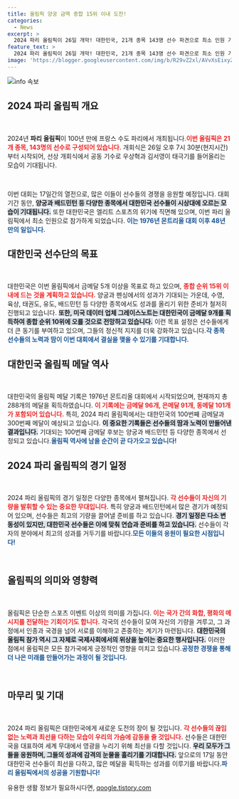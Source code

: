 ```yaml
---
title: 올림픽 양궁 금맥 종합 15위 이내 도전!
categories:
  - News
excerpt: >
  2024 파리 올림픽이 26일 개막! 대한민국, 21개 종목 143명 선수 파견으로 최소 인원 기록. 우상혁과 김서영이 태극기 기수로 입장하며, 금메달 100과 300 메달 도전의 쾌감이 시작된다. 클릭하고 스포츠 열기를 느껴보세요!
feature_text: >
  2024 파리 올림픽이 26일 개막! 대한민국, 21개 종목 143명 선수 파견으로 최소 인원 기록. 우상혁과 김서영이 태극기 기수로 입장하며, 금메달 100과 300 메달 도전의 쾌감이 시작된다. 클릭하고 스포츠 열기를 느껴보세요!
image: 'https://blogger.googleusercontent.com/img/b/R29vZ2xl/AVvXsEixyZcFfHzMRdzZMjFBmAUKJYCLCGyLL1o632UiGVXcaFdKo_bkvkuCioo0uUKlGfBVcT3P84aROyZIXSBEx3Aw5nCQ3pTgDom1WDC4m8eifvWiAmWEEVb4x6G_l8C0QH225ldMjyaFvpxGEBGNO37VmDTDMHGhJPq73UglMfDca1-0aw/s1600/blogspot.png'
---
```


<p><img src="https://blogger.googleusercontent.com/img/b/R29vZ2xl/AVvXsEixyZcFfHzMRdzZMjFBmAUKJYCLCGyLL1o632UiGVXcaFdKo_bkvkuCioo0uUKlGfBVcT3P84aROyZIXSBEx3Aw5nCQ3pTgDom1WDC4m8eifvWiAmWEEVb4x6G_l8C0QH225ldMjyaFvpxGEBGNO37VmDTDMHGhJPq73UglMfDca1-0aw/s1600/blogspot.png" alt="info 속보" /></p>

<h2 data-ke-size="size26">2024 파리 올림픽 개요</h2>

<p data-ke-size="size16">&nbsp;</p>

<p>2024년 <b>파리 올림픽</b>이 100년 만에 프랑스 수도 파리에서 개최됩니다.<b><span style="color: #ee2323;">이번 올림픽은 21개 종목, 143명의 선수로 구성되어 있습니다.</span></b> 개회식은 26일 오후 7시 30분(현지시간)부터 시작되어, 선상 개회식에서 공동 기수로 우상혁과 김서영이 태극기를 들어올리는 모습이 기대됩니다.<p data-ke-size="size16">&nbsp;</p> 이번 대회는 17일간의 열전으로, 많은 이들이 선수들의 경쟁을 응원할 예정입니다. 대회 기간 동안, <b><span style="background-color: #21538527;">양궁과 배드민턴 등 다양한 종목에서 대한민국 선수들이 시상대에 오르는 모습이 기대됩니다.</span></b> 또한 대한민국은 엘리트 스포츠의 위기에 직면해 있으며, 이번 파리 올림픽에서 최소 인원으로 참가하게 되었습니다. <b><span style="color: #1a5490;">이는 1976년 몬트리올 대회 이후 48년 만의 일입니다.</span></b></p>

<h2 data-ke-size="size26">대한민국 선수단의 목표</h2>

<p data-ke-size="size16">&nbsp;</p>

<p>대한민국은 이번 올림픽에서 금메달 5개 이상을 목표로 하고 있으며, <b><span style="color: #ee2323;">종합 순위 15위 이내에 드는 것을 계획하고 있습니다.</span></b> 양궁과 펜싱에서의 성과가 기대되는 가운데, 수영, 육상, 태권도, 유도, 배드민턴 등 다양한 종목에서도 성과를 올리기 위한 준비가 철저히 진행되고 있습니다. <b><span style="background-color: #21538527;">또한, 미국 데이터 업체 그레이스노트는 대한민국이 금메달 9개를 획득하여 종합 순위 10위에 오를 것으로 전망하고 있습니다.</span></b> 이런 목표 설정은 선수들에게 더 큰 동기를 부여하고 있으며, 그들의 정신적 지지를 더욱 강화하고 있습니다.<b><span style="color: #1a5490;">각 종목 선수들의 노력과 땀이 이번 대회에서 결실을 맺을 수 있기를 기대합니다.</span></b></p>

<h2 data-ke-size="size26">대한민국 올림픽 메달 역사</h2>

<p data-ke-size="size16">&nbsp;</p>

<p>대한민국의 올림픽 메달 기록은 1976년 몬트리올 대회에서 시작되었으며, 현재까지 총 288개의 메달을 획득하였습니다. <b><span style="color: #ee2323;">이 기록에는 금메달 96개, 은메달 91개, 동메달 101개가 포함되어 있습니다.</span></b> 특히, 2024 파리 올림픽에서는 대한민국의 100번째 금메달과 300번째 메달이 예상되고 있습니다. <b><span style="background-color: #21538527;">이 중요한 기록들은 선수들의 땀과 노력이 만들어낸 결과입니다.</span></b> 기대되는 100번째 금메달 후보는 양궁과 배드민턴 등 다양한 종목에서 선정되고 있습니다.<b><span style="color: #1a5490;">올림픽 역사에 남을 순간이 곧 다가오고 있습니다!</span></b></p>

<h2 data-ke-size="size26">2024 파리 올림픽의 경기 일정</h2>

<p data-ke-size="size16">&nbsp;</p>

<p>2024 파리 올림픽의 경기 일정은 다양한 종목에서 펼쳐집니다. <b><span style="color: #ee2323;">각 선수들이 자신의 기량을 발휘할 수 있는 중요한 무대입니다.</span></b> 특히 양궁과 배드민턴에서 많은 경기가 예정되어 있으며, 선수들은 최고의 기량을 끌어낼 준비를 하고 있습니다. <b><span style="background-color: #21538527;">경기 일정은 다소 변동성이 있지만, 대한민국 선수들은 이에 맞춰 연습과 준비를 하고 있습니다.</span></b> 선수들이 각자의 분야에서 최고의 성과를 거두기를 바랍니다.<b><span style="color: #1a5490;">모든 이들의 응원이 필요한 시점입니다!</span></b></p>

<p data-ke-size="size16">&nbsp;</p>

<h2 data-ke-size="size26">올림픽의 의미와 영향력</h2>

<p data-ke-size="size16">&nbsp;</p>

<p>올림픽은 단순한 스포츠 이벤트 이상의 의미를 가집니다. <b><span style="color: #ee2323;">이는 국가 간의 화합, 평화의 메시지를 전달하는 기회이기도 합니다.</span></b> 각국의 선수들이 모여 자신의 기량을 겨루고, 그 과정에서 인종과 국경을 넘어 서로를 이해하고 존중하는 계기가 마련됩니다. <b><span style="background-color: #21538527;">대한민국의 올림픽 참가 역시 그 자체로 국제사회에서의 위상을 높이는 중요한 행사입니다.</span></b> 이러한 점에서 올림픽은 모든 참가국에게 긍정적인 영향을 미치고 있습니다.<b><span style="color: #1a5490;">공정한 경쟁을 통해 더 나은 미래를 만들어가는 과정이 될 것입니다.</span></b></p>

<p data-ke-size="size16">&nbsp;</p>

<h2 data-ke-size="size26">마무리 및 기대</h2>

<p data-ke-size="size16">&nbsp;</p>

<p>2024 파리 올림픽은 대한민국에게 새로운 도전의 장이 될 것입니다. <b><span style="color: #ee2323;">각 선수들의 끊임없는 노력과 최선을 다하는 모습이 우리의 가슴에 감동을 줄 것입니다.</span></b> 선수들은 대한민국을 대표하여 세계 무대에서 영광을 누리기 위해 최선을 다할 것입니다. <b><span style="background-color: #21538527;">우리 모두가 그들을 응원하며, 그들의 성과에 감격의 눈물을 흘리기를 기대합니다.</span></b> 앞으로의 17일 동안 대한민국 선수들이 최선을 다하고, 많은 메달을 획득하는 성과를 이루기를 바랍니다.<b><span style="color: #1a5490;">파리 올림픽에서의 성공을 기원합니다!</span></b></p>
유용한 생활 정보가 필요하시다면, <a href="https://qoogle.tistory.com" rel="dofollow">qoogle.tistory.com</a>


